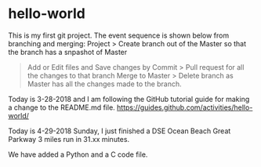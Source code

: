 # hello-world
This is my first git project. 
The event sequence is shown below from branching and merging:
Project > Create branch out of the Master so that the branch has a snpashot of Master
> Add or Edit files and Save changes by Commit > Pull request for all the changes to that branch 
> Merge to Master > Delete branch as Master has all the changes made to the branch.

Today is 3-28-2018 and I am following the GitHub tutorial guide for making a change to the README.md file.
https://guides.github.com/activities/hello-world/

Today is 4-29-2018 Sunday, I just finished a DSE Ocean Beach Great Parkway 3 miles run in 31.xx minutes. 

We have added a Python and a C code file.

